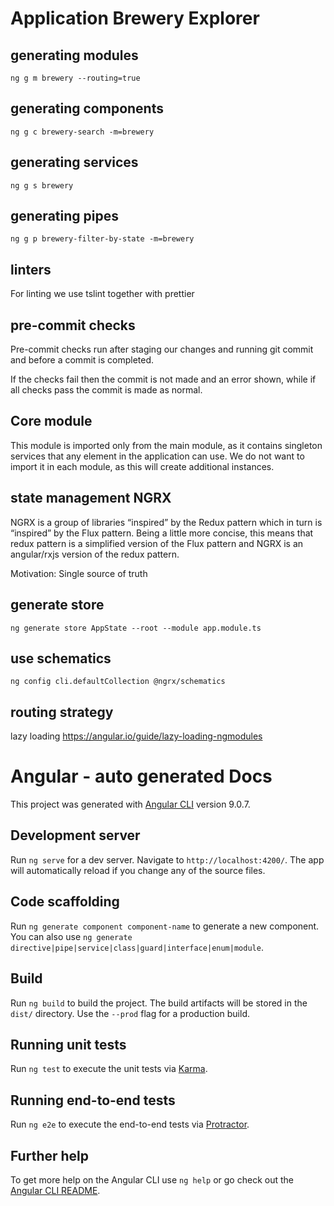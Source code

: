 # Application Brewery Explorer

## generating modules

`ng g m brewery --routing=true`

## generating components

`ng g c brewery-search -m=brewery`

## generating services

`ng g s brewery`

## generating pipes

`ng g p brewery-filter-by-state -m=brewery`

## linters

For linting we use tslint together with prettier

## pre-commit checks

Pre-commit checks run after staging our changes and running git commit and before a commit is completed.

If the checks fail then the commit is not made and an error shown, while if all checks pass the commit is made as normal.

## Core module

This module is imported only from the main module, as it contains singleton services that any element in the application can use. We do not want to import it in each module, as this will create additional instances.

## state management NGRX

NGRX is a group of libraries “inspired” by the Redux pattern which in turn is “inspired” by the Flux pattern. Being a little more concise, this means that redux pattern is a simplified version of the Flux pattern and NGRX is an angular/rxjs version of the redux pattern.

Motivation: Single source of truth

## generate store

`ng generate store AppState --root --module app.module.ts`

## use schematics

`ng config cli.defaultCollection @ngrx/schematics`

## routing strategy

lazy loading
https://angular.io/guide/lazy-loading-ngmodules

# Angular - auto generated Docs

This project was generated with [Angular CLI](https://github.com/angular/angular-cli) version 9.0.7.

## Development server

Run `ng serve` for a dev server. Navigate to `http://localhost:4200/`. The app will automatically reload if you change any of the source files.

## Code scaffolding

Run `ng generate component component-name` to generate a new component. You can also use `ng generate directive|pipe|service|class|guard|interface|enum|module`.

## Build

Run `ng build` to build the project. The build artifacts will be stored in the `dist/` directory. Use the `--prod` flag for a production build.

## Running unit tests

Run `ng test` to execute the unit tests via [Karma](https://karma-runner.github.io).

## Running end-to-end tests

Run `ng e2e` to execute the end-to-end tests via [Protractor](http://www.protractortest.org/).

## Further help

To get more help on the Angular CLI use `ng help` or go check out the [Angular CLI README](https://github.com/angular/angular-cli/blob/master/README.md).
